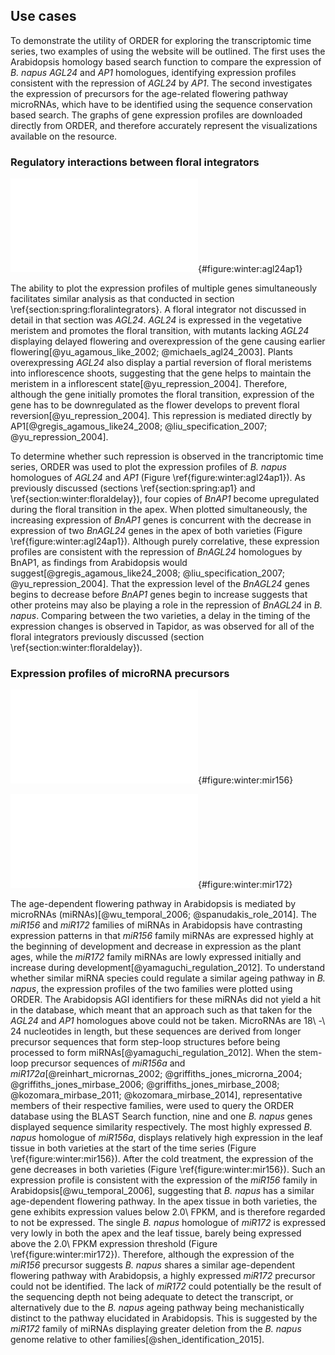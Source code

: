 ## Use cases

To demonstrate the utility of ORDER for exploring the transcriptomic time series, two examples of using the website will be outlined.
The first uses the Arabidopsis homology based search function to compare the expression of *B. napus* *AGL24* and *AP1* homologues, identifying expression profiles consistent with the repression of *AGL24* by *AP1*.
The second investigates the expression of precursors for the age-related flowering pathway microRNAs, which have to be identified using the sequence conservation based search.
The graphs of gene expression profiles are downloaded directly from ORDER, and therefore accurately represent the visualizations available on the resource.

### Regulatory interactions between floral integrators

![**Expression profiles of *BnAGL24* and *BnAP1* genes reveals potential repression.** The expression values and the 95% confidence intervals of those expression values as computed by Cufflinks are displayed. The expression profiles of *B. napus* homologues of *ALG24* (AT4G24540.1) and *AP1* (AT1G69120.1) are plotted. In this figure, the tissue and variety divisions have been swapped relative to figure \ref{figure:website:search} using the plotting controls. Plotting the figure in this manner allows for the timing of the expression changes to be more easily compared between varieties. In the apex the expression of *BnAGL24* genes (XLOC_015069 and XLOC_120000) decreases after the cold treatment, with the expression of *BnAP1* genes (XLOC_034345 and XLOC_031958) increasing.](figuredirectory/agl24_vs_ap1.pdf){#figure:winter:agl24ap1}

The ability to plot the expression profiles of multiple genes simultaneously facilitates similar analysis as that conducted in section \ref{section:spring:floralintegrators}.
A floral integrator not discussed in detail in that section was *AGL24*.
*AGL24* is expressed in the vegetative meristem and promotes the floral transition, with mutants lacking *AGL24* displaying delayed flowering and overexpression of the gene causing earlier flowering[@yu_agamous_like_2002; @michaels_agl24_2003].
Plants overexpressing *AGL24* also display a partial reversion of floral meristems into inflorescence shoots, suggesting that the gene helps to maintain the meristem in a inflorescent state[@yu_repression_2004].
Therefore, although the gene initially promotes the floral transition, expression of the gene has to be downregulated as the flower develops to prevent floral reversion[@yu_repression_2004].
This repression is mediated directly by AP1[@gregis_agamous_like24_2008; @liu_specification_2007; @yu_repression_2004].

To determine whether such repression is observed in the trancriptomic time series, ORDER was used to plot the expression profiles of *B. napus* homologues of *AGL24* and *AP1* (Figure \ref{figure:winter:agl24ap1}).
As previously discussed (sections \ref{section:spring:ap1} and \ref{section:winter:floraldelay}), four copies of *BnAP1* become upregulated during the floral transition in the apex.
When plotted simultaneously, the increasing expression of *BnAP1* genes is concurrent with the decrease in expression of two *BnAGL24* genes in the apex of both varieties (Figure \ref{figure:winter:agl24ap1}).
Although purely correlative, these expression profiles are consistent with the repression of *BnAGL24* homologues by BnAP1, as findings from Arabidopsis would suggest[@gregis_agamous_like24_2008; @liu_specification_2007; @yu_repression_2004].
That the expression level of the *BnAGL24* genes begins to decrease before *BnAP1* genes begin to increase suggests that other proteins may also be playing a role in the repression of *BnAGL24* in *B. napus*.
Comparing between the two varieties, a delay in the timing of the expression changes is observed in Tapidor, as was observed for all of the floral integrators previously discussed (section \ref{section:winter:floraldelay}).

### Expression profiles of microRNA precursors

![**Expression patterns of the most highly expressed *B. napus* gene showing sequence similarity to the Arabidopsis *miR156* precursor** The expression values and the 95% confidence intervals of those expression values as computed by Cufflinks are displayed. Expression in the leaf is relatively high before in both varieties, but decreases after the cold treatment.](figuredirectory/MIR156a.pdf){#figure:winter:mir156}

![**Expression patterns of the only *B. napus* gene showing sequence similarity to the Arabidopsis *miR172* precursor** The expression values and the 95% confidence intervals of those expression values as computed by Cufflinks are displayed. Expression is very low in both tissues.](figuredirectory/MIR172a.pdf){#figure:winter:mir172}

The age-dependent flowering pathway in Arabidopsis is mediated by microRNAs (miRNAs)[@wu_temporal_2006; @spanudakis_role_2014].
The *miR156* and *miR172* families of miRNAs in Arabidopsis have contrasting expression patterns in that *miR156* family miRNAs are expressed highly at the beginning of development and decrease in expression as the plant ages, while the *miR172* family miRNAs are lowly expressed initially and increase during development[@yamaguchi_regulation_2012].
To understand whether similar miRNA species could regulate a similar ageing pathway in *B. napus*, the expression profiles of the two families were plotted using ORDER.
The Arabidopsis AGI identifiers for these miRNAs did not yield a hit in the database, which meant that an approach such as that taken for the *AGL24* and *AP1* homologues above could not be taken.
MicroRNAs are 18\ -\ 24 nucleotides in length, but these sequences are derived from longer precursor sequences that form step-loop structures before being processed to form miRNAs[@yamaguchi_regulation_2012].
When the stem-loop precursor sequences of *miR156a* and *miR172a*[@reinhart_micrornas_2002; @griffiths_jones_microrna_2004; @griffiths_jones_mirbase_2006; @griffiths_jones_mirbase_2008; @kozomara_mirbase_2011; @kozomara_mirbase_2014], representative members of their respective families, were used to query the ORDER database using the BLAST Search function, nine and one *B. napus* genes displayed sequence similarity respectively.
The most highly expressed *B. napus* homologue of *miR156a*, displays relatively high expression in the leaf tissue in both varieties at the start of the time series (Figure \ref{figure:winter:mir156}).
After the cold treatment, the expression of the gene decreases in both varieties (Figure \ref{figure:winter:mir156}).
Such an expression profile is consistent with the expression of the *miR156* family in Arabidopsis[@wu_temporal_2006], suggesting that *B. napus* has a similar age-dependent flowering pathway.
In the apex tissue in both varieties, the gene exhibits expression values below 2.0\ FPKM, and is therefore regarded to not be expressed.
The single *B. napus* homologue of *miR172* is expressed very lowly in both the apex and the leaf tissue, barely being expressed above the 2.0\ FPKM expression threshold (Figure \ref{figure:winter:mir172}).
Therefore, although the expression of the *miR156* precursor suggests *B. napus* shares a similar age-dependent flowering pathway with Arabidopsis, a highly expressed *miR172* precursor could not be identified.
The lack of *miR172* could potentially be the result of the sequencing depth not being adequate to detect the transcript, or alternatively due to the *B. napus* ageing pathway being mechanistically distinct to the pathway elucidated in Arabidopsis.
This is suggested by the *miR172* family of miRNAs displaying greater deletion from the *B. napus* genome relative to other families[@shen_identification_2015].
